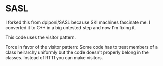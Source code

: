 SASL
====
I forked this from dpiponi/SASL because SKI machines fascinate me.
I converted it to C++ in a big untested step and now I'm fixing it.

This code uses the visitor pattern.

Force in favor of the visitor pattern: Some code has to treat members of a class 
heirarchy uniformly but the code doesn't properly belong in the classes. Instead
of RTTI you can make visitors.


